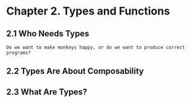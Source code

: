 # Chapter 2. Types and Functions

<!-- toc -->

## 2.1 Who Needs Types

```admonish quote
Do we want to make monkeys happy, or do we want to produce correct programs?
```

## 2.2 Types Are About Composability

## 2.3 What Are Types?
